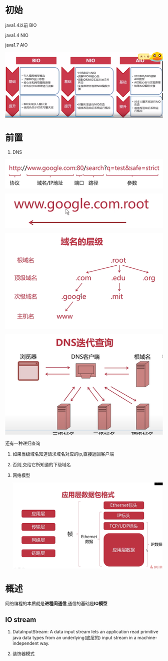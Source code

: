 # 初始

java1.4以前 BIO

java1.4 NIO

java1.7 AIO

![image-20220822145830122](assets/image-20220822145830122.png)



# 前置

1. DNS

![image-20220822150650441](assets/image-20220822150650441.png)

![image-20220822151021973](assets/image-20220822151021973.png)

![image-20220822151229963](assets/image-20220822151229963.png)

![image-20220822152805512](assets/image-20220822152805512.png)

还有一种递归查询

1. 如果当级域名知道请求域名对应的ip,直接返回客户端
2. 否则,交给它所知道的下级域名





2. 网络模型

   ![image-20220822154346021](assets/image-20220822154346021.png)





# 概述

网络编程的本质就是**进程间通信**,通信的基础是**IO模型**



## IO stream

1. DataInputStream: A data input stream lets an application read primitive java data types from an underlying(底层的) input stream in a machine-independent way.

2. 装饰器模式

   